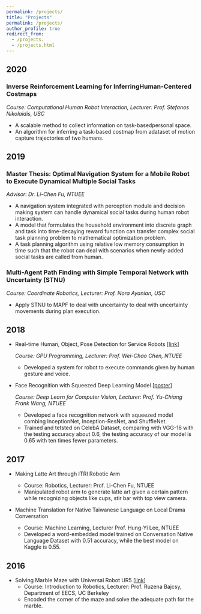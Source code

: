 ```yaml
---
permalink: /projects/
title: "Projects"
permalink: /projects/
author_profile: true
redirect_from:
  - /projects.
  - /projects.html
---
```


## 2020
### Inverse Reinforcement Learning for InferringHuman-Centered Costmaps
*Course: Computational Human Robot Interaction, Lecturer: Prof. Stefanos Nikolaidis, USC*
* A scalable method to collect information on task-basedpersonal space.
* An algorithm for inferring a task-based costmap from adataset of motion capture trajectories of two humans.

## 2019
### Master Thesis: Optimal Navigation System for a Mobile Robot to Execute Dynamical Multiple Social Tasks
*Advisor: Dr. Li-Chen Fu, NTUEE*
* A navigation system integrated with perception module and decision making system can handle dynamical social tasks during human robot interaction.
* A model that formulates the household environment into discrete graph and task into time-decaying reward function can transfer complex social task planning problem to mathematical optimization problem. 
* A task planning algorithm using relative low memory consumption in time such that the robot can deal with scenarios when newly-added social tasks are called from human. 

### Multi-Agent Path Finding with Simple Temporal Network with Uncertainty (STNU)
*Course: Coordinate Robotics, Lecturer: Prof. Nora Ayanian, USC*
* Apply STNU to MAPF to deal with uncertainty to deal with uncertainty movements during plan execution.

## 2018
* Real-time Human, Object, Pose Detection for Service Robots [[link](https://a9451406.wixsite.com/gpgpurobotproject)]
  
  *Course: GPU Programming, Lecturer: Prof. Wei-Chao Chen, NTUEE*
  * Developed a system for robot to execute commands given by human gesture and voice.

* Face Recognition with Squeezed Deep Learning Model [[poster](https://drive.google.com/file/d/1jlZSmr7yZB87IewN-447M4WQPaK8Qv4I/view)]
  
  *Course: Deep Learn for Computer Vision, Lecturer: Prof. Yu-Chiang Frank Wang, NTUEE*
  * Developed a face recognition network with squeezed model combing InceptionNet, Inception-ResNet, and ShuffleNet.
  * Trained and tetsted on CelebA Dataset, comparing with VGG-16 with the testing accuracy about 0.6, the testing accuracy of our model is 0.65 with ten times fewer parameters.

## 2017
* Making Latte Art through ITRI Robotic Arm
  * Course: Robotics, Lecturer: Prof. Li-Chen Fu, NTUEE
  * Manipulated robot arm to generate latte art given a certain pattern while recognizing objects like cups, stir bar with top view camera.

* Machine Translation for Native Taiwanese Language on Local Drama Conversation
  * Course: Machine Learning, Lecturer Prof. Hung-Yi Lee, NTUEE
  * Developed a word-embedded model trained on Conversation Native Language Dataset with 0.51 accuracy, while the best model on Kaggle is 0.55.

## 2016
* Solving Marble Maze with Universal Robot UR5 [[link](https://awehandsomemore.wixsite.com/ur5projectmarblemaze)]
  * Course: Introduction to Robotics, Lecturer: Prof. Ruzena Bajcsy, Department of EECS, UC Berkeley
  * Encoded the corner of the maze and solve the adequate path for the marble.
